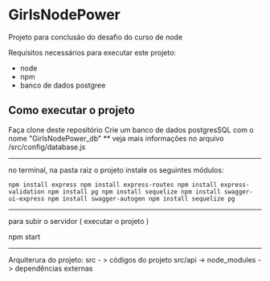 # GirlsNodePower
Projeto para conclusão do desafio do curso de node


Requisitos necessários para executar este projeto: 
 - node
 - npm
 - banco de dados postgree

## Como executar o projeto 

Faça clone deste repositório
Crie um banco de dados postgresSQL com o nome "GirlsNodePower_db"
** veja mais informações no arquivo /src/config/database.js 

------

no terminal, na pasta raiz o projeto instale os seguintes módulos: 

``
    npm install express
    npm install express-routes
    npm install express-validation
    npm install pg
    npm install sequelize
    npm install swagger-ui-express
    npm install swagger-autogen
    npm install sequelize pg
``

---------------

para subir o servidor ( executar o projeto )

npm start

--------------

Arquiterura do projeto: 
src - > códigos do projeto 
src/api -> 
node_modules -> dependências externas 
